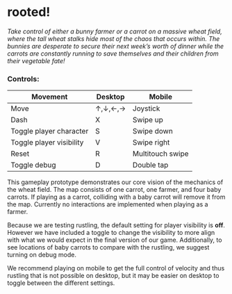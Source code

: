 # rooted!
*Take control of either a bunny farmer or a carrot on a massive wheat field, where the tall wheat stalks hide most of the chaos that occurs within. The bunnies are  desperate to secure their next week’s worth of dinner while the carrots are constantly running to save themselves and their children from their vegetable fate!* 

### Controls:
Movement | Desktop | Mobile 
| ---- | ---- | ----
Move  | ↑,↓,←,→ | Joystick
Dash  | X | Swipe up
Toggle player character  | 	S | Swipe down
Toggle player visibility  | V | Swipe right
Reset | R | Multitouch swipe
Toggle debug | D | Double tap

This gameplay prototype demonstrates our core vision of the mechanics of the wheat field. The map consists of one carrot, one farmer, and four baby carrots. If playing as a carrot, colliding with a baby carrot will remove it from the map. Currently no interactions are implemented when playing as a farmer. 

Because we are testing rustling, the default setting for player visibility is **off**. However we have included a toggle to change the visibility to more align with what we would expect in the final version of our game. Additionally, to see locations of baby carrots to compare with the rustling, we suggest turning on debug mode. 

We recommend playing on mobile to get the full control of velocity and thus rustling that is not possible on desktop, but it may be easier on desktop to toggle between the different settings.